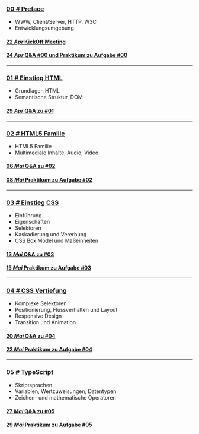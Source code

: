 ### [**00 _#_** Preface](L00)  
- WWW, Client/Server, HTTP, W3C
- Entwicklungsumgebung

#### [**22 _Apr_** KickOff Meeting](L00/KickOff)

#### [**24 _Apr_** Q&A #00 und Praktikum zu Aufgabe #00](L00/#a--aufgabe-00)

---


### [**01 _#_** Einstieg HTML](L01)  
- Grundlagen HTML
- Semantische Struktur, DOM

#### [**29 _Apr_** Q&A zu #01](L01/#-qa-fragen-und-antworten)

---

### [**02 _#_** HTML5 Familie](L02)  
- HTML5 Familie
- Multimediale Inhalte, Audio, Video

#### [**06 _Mai_** Q&A zu #02](L02/#-qa-fragen-und-antworten)

#### [**08 _Mai_** Praktikum zu Aufgabe #02](L02/#a--aufgabe-02)

---

### [**03 _#_** Einstieg CSS](L03)  
- Einführung
- Eigenschaften
- Selektoren
- Kaskadierung und Vererbung
- CSS Box Model und Maßeinheiten

#### [**13 _Mai_** Q&A zu #03](L03/#-qa-fragen-und-antworten)

#### [**15 _Mai_** Praktikum zu Aufgabe #03](L03/#a--aufgabe-03)

---

### [**04 _#_** CSS Vertiefung](L04)

- Komplexe Selektoren
- Positionierung, Flussverhalten und Layout
- Responsive Design
- Transition und Animation

#### [**20 _Mai_** Q&A zu #04](L04/#-qa-fragen-und-antworten)

#### [**22 _Mai_** Praktikum zu Aufgabe #04](L04/#a--aufgabe-04)

---

### [**05 _#_** TypeScript](L05)

- Skriptsprachen
- Variablen, Wertzuweisungen, Datentypen
- Zeichen- und mathematische Operatoren

#### [**27 _Mai_** Q&A zu #05](L05/#-qa-fragen-und-antworten)

#### [**29 _Mai_** Praktikum zu Aufgabe #05](L05/#a--aufgabe-05)